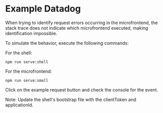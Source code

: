 # Example Datadog

When trying to identify request errors occurring in the microfrontend, the stack trace does not indicate which microfrontend executed, making identification impossible.

To simulate the behavior, execute the following commands:

For the shell:
```
npm run serve:shell
```
For the microfrontend:
```
npm run serve:small
```

Click on the example request button and check the console for the event.

Note: Update the shell's bootstrap file with the clientToken and applicationId.
